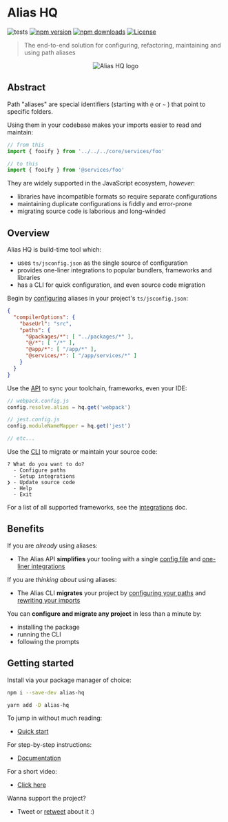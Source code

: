 # Alias HQ 

![tests][tests]
[![npm version][npm-version-src]][npm-version-href]
[![npm downloads][npm-downloads-src]][npm-downloads-href]
[![License][license-src]][license-href]

> The end-to-end solution for configuring, refactoring, maintaining and using path aliases

<p align="center">
  <img src="https://raw.githubusercontent.com/davestewart/alias-hq/master/docs/assets/logo.png" alt="Alias HQ logo">
</p>

## Abstract

Path "aliases" are special identifiers (starting with `@` or `~` ) that point to specific folders.

Using them in your codebase makes your imports easier to read and maintain:

```js
// from this
import { fooify } from '../../../core/services/foo' 

// to this
import { fooify } from '@services/foo' 
```

They are widely supported in the JavaScript ecosystem, *however*:

- libraries have incompatible formats so require separate configurations  
- maintaining duplicate configurations is fiddly and error-prone 
- migrating source code is laborious and long-winded

## Overview

Alias HQ is build-time tool which:

- uses `ts/jsconfig.json` as the single source of configuration 
- provides one-liner integrations to popular bundlers, frameworks and libraries
- has a CLI for quick configuration, and even source code migration

Begin by [configuring](./docs/cli/paths.md) aliases in your project's `ts/jsconfig.json`:

```json
{
  "compilerOptions": {
    "baseUrl": "src",
    "paths": {
      "@packages/*": [ "../packages/*" ],
      "@/*": [ "/*" ],
      "@app/*": [ "/app/*" ],
      "@services/*": [ "/app/services/*" ]
    }
  }
}
```

Use the [API](./docs/api/api.md) to sync your toolchain, frameworks, even your IDE:

```js
// webpack.config.js
config.resolve.alias = hq.get('webpack')

// jest.config.js
config.moduleNameMapper = hq.get('jest')

// etc...
```
Use the [CLI](./docs/cli/cli.md) to migrate or maintain your source code:

```
? What do you want to do?
  - Configure paths
  - Setup integrations
❯ - Update source code
  - Help
  - Exit
```

For a list of all supported frameworks, see the [integrations](docs/integrations.md) doc.

## Benefits

If you are *already* using aliases:

- The Alias API **simplifies** your tooling with a single [config file](docs/cli/paths.md) and [one-liner integrations](docs/integrations.md)

If you are *thinking about* using aliases:

- The Alias CLI **migrates** your project by [configuring your paths](docs/cli/paths.md) and [rewriting your imports](docs/cli/source.md) 

You can **configure and migrate any project** in less than a minute by:

- installing the package
- running the CLI
- following the prompts

## Getting started

Install via your package manager of choice:

```bash
npm i --save-dev alias-hq
```

```bash
yarn add -D alias-hq
```

To jump in without much reading:

- [Quick start](docs/quick-start.md)

For step-by-step instructions:

- [Documentation](docs/README.md)

For a short video:

- [Click here](https://twitter.com/i/status/1298592287266611205)

Wanna support the project?

- Tweet or [retweet](https://twitter.com/dave_stewart/status/1297906829868109825) about it :)

<!-- Badges -->
[npm-version-src]: https://img.shields.io/npm/v/alias-hq/latest.svg?style=flat&colorA=18181B&colorB=2EBCDC
[npm-version-href]: https://npmjs.com/package/alias-hq

[npm-downloads-src]: https://img.shields.io/npm/dm/alias-hq.svg?style=flat&colorA=18181B&colorB=6F6A92
[npm-downloads-href]: https://npmjs.com/package/alias-hq

[license-src]: https://img.shields.io/npm/l/alias-hq.svg?style=flat&colorA=18181B&colorB=B41C64
[license-href]: https://npmjs.com/package/alias-hq

[tests]: https://github.com/davestewart/alias-hq/workflows/tests/badge.svg
